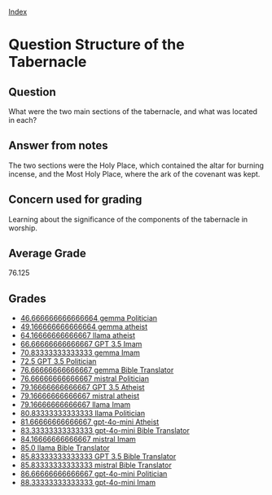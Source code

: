 
[Index](../../index.md)
# Question Structure of the Tabernacle
## Question
What were the two main sections of the tabernacle, and what was located in each?

## Answer from notes
The two sections were the Holy Place, which contained the altar for burning incense, and the Most Holy Place, where the ark of the covenant was kept.

## Concern used for grading
Learning about the significance of the components of the tabernacle in worship.

## Average Grade
76.125

## Grades
 * [46.666666666666664 gemma Politician](../answers/gemma_Politician/Structure_of_the_Tabernacle.md)
 * [49.166666666666664 gemma atheist](../answers/gemma_atheist/Structure_of_the_Tabernacle.md)
 * [64.16666666666667 llama atheist](../answers/llama_atheist/Structure_of_the_Tabernacle.md)
 * [66.66666666666667 GPT 3.5 Imam](../answers/GPT_3.5_Imam/Structure_of_the_Tabernacle.md)
 * [70.83333333333333 gemma Imam](../answers/gemma_Imam/Structure_of_the_Tabernacle.md)
 * [72.5 GPT 3.5 Politician](../answers/GPT_3.5_Politician/Structure_of_the_Tabernacle.md)
 * [76.66666666666667 gemma Bible Translator](../answers/gemma_Bible_Translator/Structure_of_the_Tabernacle.md)
 * [76.66666666666667 mistral Politician](../answers/mistral_Politician/Structure_of_the_Tabernacle.md)
 * [79.16666666666667 GPT 3.5 Atheist](../answers/GPT_3.5_Atheist/Structure_of_the_Tabernacle.md)
 * [79.16666666666667 mistral atheist](../answers/mistral_atheist/Structure_of_the_Tabernacle.md)
 * [79.16666666666667 llama Imam](../answers/llama_Imam/Structure_of_the_Tabernacle.md)
 * [80.83333333333333 llama Politician](../answers/llama_Politician/Structure_of_the_Tabernacle.md)
 * [81.66666666666667 gpt-4o-mini Atheist](../answers/gpt-4o-mini_Atheist/Structure_of_the_Tabernacle.md)
 * [83.33333333333333 gpt-4o-mini Bible Translator](../answers/gpt-4o-mini_Bible_Translator/Structure_of_the_Tabernacle.md)
 * [84.16666666666667 mistral Imam](../answers/mistral_Imam/Structure_of_the_Tabernacle.md)
 * [85.0 llama Bible Translator](../answers/llama_Bible_Translator/Structure_of_the_Tabernacle.md)
 * [85.83333333333333 GPT 3.5 Bible Translator](../answers/GPT_3.5_Bible_Translator/Structure_of_the_Tabernacle.md)
 * [85.83333333333333 mistral Bible Translator](../answers/mistral_Bible_Translator/Structure_of_the_Tabernacle.md)
 * [86.66666666666667 gpt-4o-mini Politician](../answers/gpt-4o-mini_Politician/Structure_of_the_Tabernacle.md)
 * [88.33333333333333 gpt-4o-mini Imam](../answers/gpt-4o-mini_Imam/Structure_of_the_Tabernacle.md)
